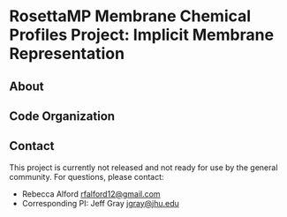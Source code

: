 <!--- BEGIN_INTERNAL -->
<!--- Membrane Chemical Profiles Project --> 
# RosettaMP Membrane Chemical Profiles Project: Implicit Membrane Representation

## About

## Code Organization




## Contact
This project is currently not released and not ready for use by the general community. For questions, please contact: 
 - Rebecca Alford [rfalford12@gmail.com](rfalford12@gmail.com)
 - Corresponding PI: Jeff Gray [jgray@jhu.edu](jgray@jhu.edu)

<!--- Membrane Chemical Profiles Project --> 
<!--- END_INTERNAL -->
